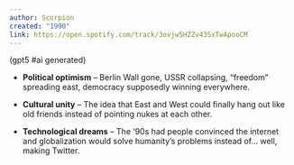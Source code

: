 ```yaml
---
author: Scorpion
created: "1990"
link: https://open.spotify.com/track/3ovjw5HZZv43SxTwApooCM
---
```


(gpt5 #ai generated)

- **Political optimism** – Berlin Wall gone, USSR collapsing, “freedom” spreading east, democracy supposedly winning everywhere.
    
- **Cultural unity** – The idea that East and West could finally hang out like old friends instead of pointing nukes at each other.
    
- **Technological dreams** – The ‘90s had people convinced the internet and globalization would solve humanity’s problems instead of… well, making Twitter.
